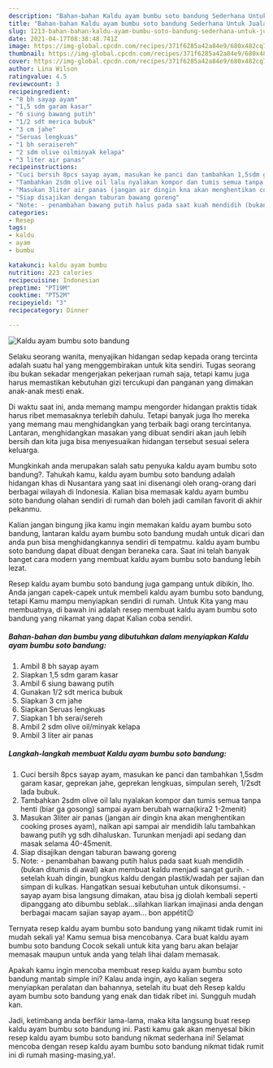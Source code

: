 ```yaml
---
description: "Bahan-bahan Kaldu ayam bumbu soto bandung Sederhana Untuk Jualan"
title: "Bahan-bahan Kaldu ayam bumbu soto bandung Sederhana Untuk Jualan"
slug: 1213-bahan-bahan-kaldu-ayam-bumbu-soto-bandung-sederhana-untuk-jualan
date: 2021-04-17T08:38:48.741Z
image: https://img-global.cpcdn.com/recipes/371f6285a42a84e9/680x482cq70/kaldu-ayam-bumbu-soto-bandung-foto-resep-utama.jpg
thumbnail: https://img-global.cpcdn.com/recipes/371f6285a42a84e9/680x482cq70/kaldu-ayam-bumbu-soto-bandung-foto-resep-utama.jpg
cover: https://img-global.cpcdn.com/recipes/371f6285a42a84e9/680x482cq70/kaldu-ayam-bumbu-soto-bandung-foto-resep-utama.jpg
author: Lina Wilson
ratingvalue: 4.5
reviewcount: 3
recipeingredient:
- "8 bh sayap ayam"
- "1,5 sdm garam kasar"
- "6 siung bawang putih"
- "1/2 sdt merica bubuk"
- "3 cm jahe"
- "Seruas lengkuas"
- "1 bh seraisereh"
- "2 sdm olive oilminyak kelapa"
- "3 liter air panas"
recipeinstructions:
- "Cuci bersih 8pcs sayap ayam, masukan ke panci dan tambahkan 1,5sdm garam kasar, geprekan jahe, geprekan lengkuas, simpulan sereh, 1/2sdt lada bubuk."
- "Tambahkan 2sdm olive oil lalu nyalakan kompor dan tumis semua tanpa henti (biar ga gosong) sampai ayam berubah warna(kira2 1-2menit)"
- "Masukan 3liter air panas (jangan air dingin kna akan menghentikan cooking proses ayam), naikan api sampai air mendidih lalu tambahkan bawang putih yg sdh dihaluskan. Turunkan menjadi api sedang dan masak selama 40-45menit."
- "Siap disajikan dengan taburan bawang goreng"
- "Note: - penambahan bawang putih halus pada saat kuah mendidih (bukan ditumis di awal) akan membuat kaldu menjadi sangat gurih. - setelah kuah dingin, bungkus kaldu dengan plastik/wadah per sajian dan simpan di kulkas. Hangatkan sesuai kebutuhan untuk dikonsumsi. - sayap ayam bisa langsung dimakan, atau bisa jg diolah kembali seperti dipanggang ato dibumbu seblak...silahkan liarkan imajinasi anda dengan berbagai macam sajian sayap ayam... bon appétit😉"
categories:
- Resep
tags:
- kaldu
- ayam
- bumbu

katakunci: kaldu ayam bumbu 
nutrition: 223 calories
recipecuisine: Indonesian
preptime: "PT19M"
cooktime: "PT52M"
recipeyield: "3"
recipecategory: Dinner

---
```



![Kaldu ayam bumbu soto bandung](https://img-global.cpcdn.com/recipes/371f6285a42a84e9/680x482cq70/kaldu-ayam-bumbu-soto-bandung-foto-resep-utama.jpg)

Selaku seorang wanita, menyajikan hidangan sedap kepada orang tercinta adalah suatu hal yang menggembirakan untuk kita sendiri. Tugas seorang ibu bukan sekadar mengerjakan pekerjaan rumah saja, tetapi kamu juga harus memastikan kebutuhan gizi tercukupi dan panganan yang dimakan anak-anak mesti enak.

Di waktu  saat ini, anda memang mampu mengorder hidangan praktis tidak harus ribet memasaknya terlebih dahulu. Tetapi banyak juga lho mereka yang memang mau menghidangkan yang terbaik bagi orang tercintanya. Lantaran, menghidangkan masakan yang dibuat sendiri akan jauh lebih bersih dan kita juga bisa menyesuaikan hidangan tersebut sesuai selera keluarga. 



Mungkinkah anda merupakan salah satu penyuka kaldu ayam bumbu soto bandung?. Tahukah kamu, kaldu ayam bumbu soto bandung adalah hidangan khas di Nusantara yang saat ini disenangi oleh orang-orang dari berbagai wilayah di Indonesia. Kalian bisa memasak kaldu ayam bumbu soto bandung olahan sendiri di rumah dan boleh jadi camilan favorit di akhir pekanmu.

Kalian jangan bingung jika kamu ingin memakan kaldu ayam bumbu soto bandung, lantaran kaldu ayam bumbu soto bandung mudah untuk dicari dan anda pun bisa menghidangkannya sendiri di tempatmu. kaldu ayam bumbu soto bandung dapat dibuat dengan beraneka cara. Saat ini telah banyak banget cara modern yang membuat kaldu ayam bumbu soto bandung lebih lezat.

Resep kaldu ayam bumbu soto bandung juga gampang untuk dibikin, lho. Anda jangan capek-capek untuk membeli kaldu ayam bumbu soto bandung, tetapi Kamu mampu menyiapkan sendiri di rumah. Untuk Kita yang mau membuatnya, di bawah ini adalah resep membuat kaldu ayam bumbu soto bandung yang nikamat yang dapat Kalian coba sendiri.

<!--inarticleads1-->

##### Bahan-bahan dan bumbu yang dibutuhkan dalam menyiapkan Kaldu ayam bumbu soto bandung:

1. Ambil 8 bh sayap ayam
1. Siapkan 1,5 sdm garam kasar
1. Ambil 6 siung bawang putih
1. Gunakan 1/2 sdt merica bubuk
1. Siapkan 3 cm jahe
1. Siapkan Seruas lengkuas
1. Siapkan 1 bh serai/sereh
1. Ambil 2 sdm olive oil/minyak kelapa
1. Ambil 3 liter air panas




<!--inarticleads2-->

##### Langkah-langkah membuat Kaldu ayam bumbu soto bandung:

1. Cuci bersih 8pcs sayap ayam, masukan ke panci dan tambahkan 1,5sdm garam kasar, geprekan jahe, geprekan lengkuas, simpulan sereh, 1/2sdt lada bubuk.
1. Tambahkan 2sdm olive oil lalu nyalakan kompor dan tumis semua tanpa henti (biar ga gosong) sampai ayam berubah warna(kira2 1-2menit)
1. Masukan 3liter air panas (jangan air dingin kna akan menghentikan cooking proses ayam), naikan api sampai air mendidih lalu tambahkan bawang putih yg sdh dihaluskan. Turunkan menjadi api sedang dan masak selama 40-45menit.
1. Siap disajikan dengan taburan bawang goreng
1. Note: - penambahan bawang putih halus pada saat kuah mendidih (bukan ditumis di awal) akan membuat kaldu menjadi sangat gurih. - setelah kuah dingin, bungkus kaldu dengan plastik/wadah per sajian dan simpan di kulkas. Hangatkan sesuai kebutuhan untuk dikonsumsi. - sayap ayam bisa langsung dimakan, atau bisa jg diolah kembali seperti dipanggang ato dibumbu seblak...silahkan liarkan imajinasi anda dengan berbagai macam sajian sayap ayam... bon appétit😉




Ternyata resep kaldu ayam bumbu soto bandung yang nikamt tidak rumit ini mudah sekali ya! Kamu semua bisa mencobanya. Cara buat kaldu ayam bumbu soto bandung Cocok sekali untuk kita yang baru akan belajar memasak maupun untuk anda yang telah lihai dalam memasak.

Apakah kamu ingin mencoba membuat resep kaldu ayam bumbu soto bandung mantab simple ini? Kalau anda ingin, ayo kalian segera menyiapkan peralatan dan bahannya, setelah itu buat deh Resep kaldu ayam bumbu soto bandung yang enak dan tidak ribet ini. Sungguh mudah kan. 

Jadi, ketimbang anda berfikir lama-lama, maka kita langsung buat resep kaldu ayam bumbu soto bandung ini. Pasti kamu gak akan menyesal bikin resep kaldu ayam bumbu soto bandung nikmat sederhana ini! Selamat mencoba dengan resep kaldu ayam bumbu soto bandung nikmat tidak rumit ini di rumah masing-masing,ya!.

